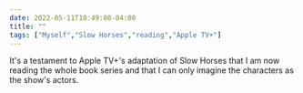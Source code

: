 ---date: 2022-05-11T10:49:08-04:00title: ""tags: ["Myself","Slow Horses","reading","Apple TV+"]---It's a testament to Apple TV+'s adaptation of Slow Horses that I am now reading the whole book series and that I can only imagine the characters as the show's actors.